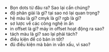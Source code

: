 - Bọn dots từ đâu ra? Sao lại cần chúng?
- độ phân giải là gì? tại sao nó lại quan trọng?
- hệ màu là gì? cmyk là gì? rgb là gì?
- sơ lược về các công nghệ in ấn
- in offset là gì? máy in offset hoạt động ra sao?
- tách màu là gì? sao lại phải tách?
- điều kiện để có bản in tốt?
- đủ điều kiện mà bản in vẫn xấu, vì sao?

